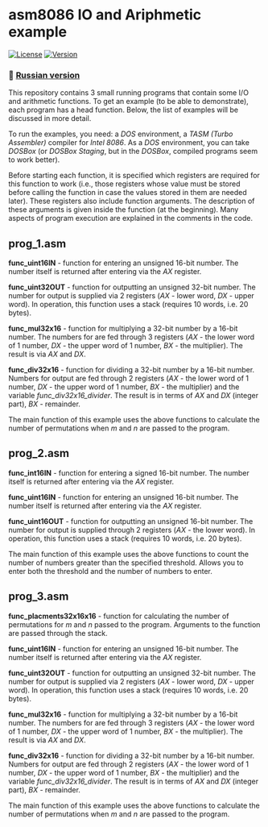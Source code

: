 # asm8086 IO and Ariphmetic example
[![License](https://img.shields.io/badge/LICENSE-The%20Unlicense-green?style=flat-square)](/LICENSE)  [![Version](https://img.shields.io/badge/VERSION-STABLE-green?style=flat-square)](https://github.com/averov90/asm8086-io-ariphmetic/releases)
### :small_orange_diamond: [Russian version](/README.md)

This repository contains 3 small running programs that contain some I/O and arithmetic functions. To get an example (to be able to demonstrate), each program has a head function. Below, the list of examples will be discussed in more detail.

To run the examples, you need: a *DOS* environment, a *TASM (Turbo Assembler)* compiler for *Intel 8086*. As a *DOS* environment, you can take *DOSBox* (or *DOSBox Staging*, but in the *DOSBox*, compiled programs seem to work better).

Before starting each function, it is specified which registers are required for this function to work (i.e., those registers whose value must be stored before calling the function in case the values stored in them are needed later). These registers also include function arguments. The description of these arguments is given inside the function (at the beginning). Many aspects of program execution are explained in the comments in the code.

## prog_1.asm
**func_uint16IN** - function for entering an unsigned 16-bit number. The number itself is returned after entering via the *AX* register.

**func_uint32OUT** - function for outputting an unsigned 32-bit number. The number for output is supplied via 2 registers (*AX* - lower word, *DX* - upper word). In operation, this function uses a stack (requires 10 words, i.e. 20 bytes).

**func_mul32x16** - function for multiplying a 32-bit number by a 16-bit number. The numbers for are fed through 3 registers (*AX* - the lower word of 1 number, *DX* - the upper word of 1 number, *BX* - the multiplier). The result is via *AX* and *DX*.

**func_div32x16** - function for dividing a 32-bit number by a 16-bit number. Numbers for output are fed through 2 registers (*AX* - the lower word of 1 number, *DX* - the upper word of 1 number, *BX* - the multiplier) and the variable *func_div32x16_divider*. The result is in terms of *AX* and *DX* (integer part), *BX* - remainder.

The main function of this example uses the above functions to calculate the number of permutations when *m* and *n* are passed to the program.

## prog_2.asm
**func_int16IN** - function for entering a signed 16-bit number. The number itself is returned after entering via the *AX* register.

**func_uint16IN** - function for entering an unsigned 16-bit number. The number itself is returned after entering via the *AX* register.

**func_uint16OUT** - function for outputting an unsigned 16-bit number. The number for output is supplied through 2 registers (*AX* - the lower word). In operation, this function uses a stack (requires 10 words, i.e. 20 bytes).

The main function of this example uses the above functions to count the number of numbers greater than the specified threshold. Allows you to enter both the threshold and the number of numbers to enter.

## prog_3.asm
**func_placments32x16x16** - function for calculating the number of permutations for *m* and *n* passed to the program. Arguments to the function are passed through the stack.

**func_uint16IN** - function for entering an unsigned 16-bit number. The number itself is returned after entering via the *AX* register.

**func_uint32OUT** - function for outputting an unsigned 32-bit number. The number for output is supplied via 2 registers (*AX* - lower word, *DX* - upper word). In operation, this function uses a stack (requires 10 words, i.e. 20 bytes).

**func_mul32x16** - function for multiplying a 32-bit number by a 16-bit number. The numbers for are fed through 3 registers (*AX* - the lower word of 1 number, *DX* - the upper word of 1 number, *BX* - the multiplier). The result is via *AX* and *DX*.

**func_div32x16** - function for dividing a 32-bit number by a 16-bit number. Numbers for output are fed through 2 registers (*AX* - the lower word of 1 number, *DX* - the upper word of 1 number, *BX* - the multiplier) and the variable *func_div32x16_divider*. The result is in terms of *AX* and *DX* (integer part), *BX* - remainder.

The main function of this example uses the above functions to calculate the number of permutations when *m* and *n* are passed to the program.
